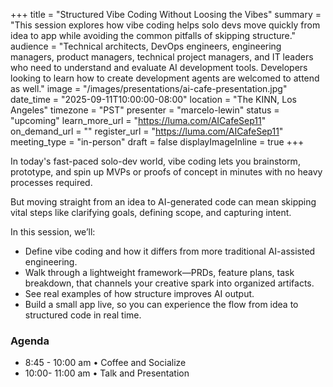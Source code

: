 +++
title = "Structured Vibe Coding Without Loosing the Vibes"
summary = "This session explores how vibe coding helps solo devs move quickly from idea to app while avoiding the common pitfalls of skipping structure."
audience = "Technical architects, DevOps engineers, engineering managers, product managers, technical project managers, and IT leaders who need to understand and evaluate AI development tools. Developers looking to learn how to create development agents are welcomed to attend as well."
image = "/images/presentations/ai-cafe-presentation.jpg"
date_time = "2025-09-11T10:00:00-08:00"
location = "The KINN, Los Angeles"
timezone = "PST"
presenter = "marcelo-lewin"
status = "upcoming"
learn_more_url = "https://luma.com/AICafeSep11"
on_demand_url = ""
register_url = "https://luma.com/AICafeSep11"
meeting_type = "in-person"
draft = false
displayImageInline = true
+++

​In today's fast-paced solo-dev world, vibe coding lets you brainstorm, prototype, and spin up MVPs or proofs of concept in minutes with no heavy processes required.

​But moving straight from an idea to AI-generated code can mean skipping vital steps like clarifying goals, defining scope, and capturing intent.

​In this session, we’ll:

- ​Define vibe coding and how it differs from more traditional AI-assisted engineering.
- ​Walk through a lightweight framework—PRDs, feature plans, task breakdown, that channels your creative spark into organized artifacts.
- ​See real examples of how structure improves AI output.
- ​Build a small app live, so you can experience the flow from idea to structured code in real time.

### Agenda

- ​​​​​​​8:45 - 10:00 am • Coffee and Socialize
- ​​10:00- 11:00 am • Talk and Presentation